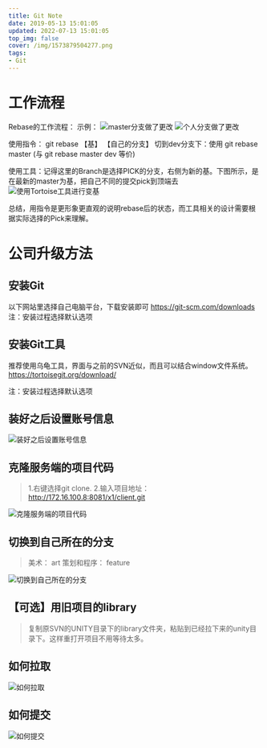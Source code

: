 ```yaml
---
title: Git Note
date: 2019-05-13 15:01:05
updated: 2022-07-13 15:01:05
top_img: false
cover: /img/1573879504277.png
tags: 
- Git
---
```


# 工作流程
Rebase的工作流程：
示例：
![master分支做了更改](/img/gitpic2022071302.jpg)
![个人分支做了更改](/img/gitpic2022071303.jpg)

使用指令： git rebase 【基】 【自己的分支】
切到dev分支下：使用
git rebase master (与 git rebase master dev 等价)

使用工具：记得这里的Branch是选择PICK的分支，右侧为新的基。下图所示，是在最新的master为基，把自己不同的提交pick到顶端去
![使用Tortoise工具进行变基](/img/gitpic2022071301.jpg)

总结，用指令是更形象更直观的说明rebase后的状态，而工具相关的设计需要根据实际选择的Pick来理解。

# 公司升级方法

## 安装Git

以下网站里选择自己电脑平台，下载安装即可
https://git-scm.com/downloads
注：安装过程选择默认选项

## 安装Git工具

推荐使用乌龟工具，界面与之前的SVN近似，而且可以结合window文件系统。
https://tortoisegit.org/download/

注：安装过程选择默认选项

## 装好之后设置账号信息

![装好之后设置账号信息](/img/1573879504277.png)


## 克隆服务端的项目代码
>1.右键选择git clone. 
2.输入项目地址：http://172.16.100.8:8081/x1/client.git 

![克隆服务端的项目代码](/img/1573881914065.png)

## 切换到自己所在的分支
> 美术： art 
> 策划和程序： feature

![切换到自己所在的分支](/img/1573883470572.png)

## 【可选】用旧项目的library
>复制原SVN的UNITY目录下的library文件夹，粘贴到已经拉下来的unity目录下。这样重打开项目不用等待太多。

## 如何拉取
![如何拉取](/img/1573881886011.png)

## 如何提交
![如何提交](/img/1573880787198.png)
